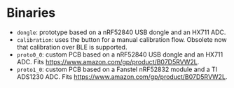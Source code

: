 # Binaries

* `dongle`: prototype based on a nRF52840 USB dongle and an HX711 ADC.
* `calibration`: uses the button for a manual calibration flow. Obsolete now that calibration over
BLE is supported.
* `proto0_0`: custom PCB based on a nRF52840 USB dongle and an HX711 ADC. Fits <https://www.amazon.com/gp/product/B07D5RVW2L>.
* `proto1_0`: custom PCB based on a Fanstel nRF52832 module and a TI ADS1230 ADC. Fits <https://www.amazon.com/gp/product/B07D5RVW2L>.
